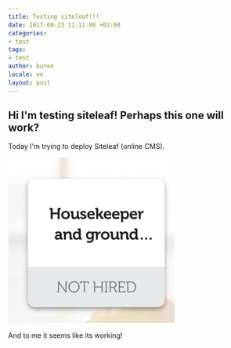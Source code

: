 ```yaml
---
title: Testing siteleaf!!!
date: 2017-08-23 11:11:00 +02:00
categories:
- test
tags:
- test
author: buren
locale: en
layout: post
---
```


## Hi I'm testing siteleaf! Perhaps this one will work?

Today I'm trying to deploy Siteleaf (online CMS).

![Screen Shot 2017-08-21 at 09.29.56.png](/uploads/Screen%20Shot%202017-08-21%20at%2009.29.56.png)

And to me it seems like its working!
